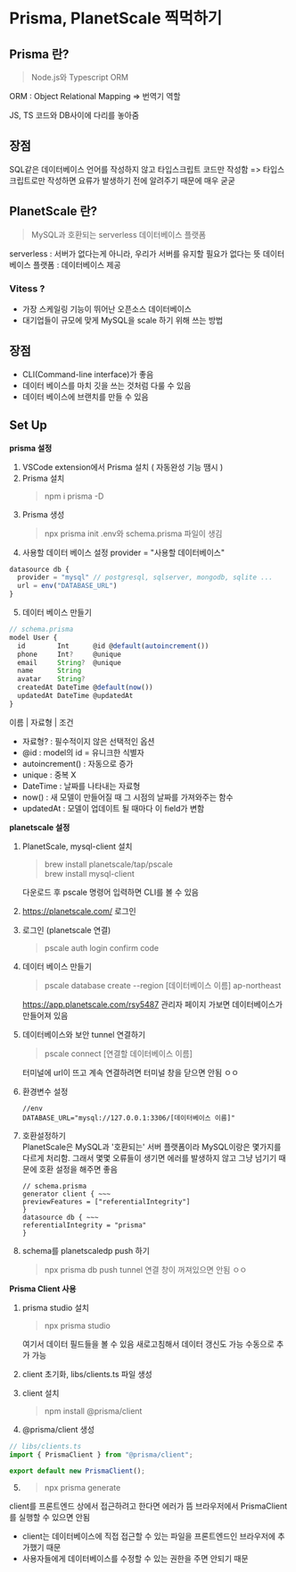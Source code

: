 # Prisma, PlanetScale 찍먹하기

## Prisma 란?

> Node.js와 Typescript ORM

ORM : Object Relational Mapping => 번역기 역할

JS, TS 코드와 DB사이에 다리를 놓아줌

## 장점

SQL같은 데이터베이스 언어를 작성하지 않고 타입스크립트 코드만 작성함
=> 타입스크립트로만 작성하면 요류가 발생하기 전에 알려주기 때문에 매우 굳굳

## PlanetScale 란?

> MySQL과 호환되는 serverless 데이터베이스 플랫폼

serverless : 서버가 없다는게 아니라, 우리가 서버를 유지할 필요가 없다는 뜻
데이터베이스 플랫폼 : 데이터베이스 제공

### Vitess ?

- 가장 스케일링 기능이 뛰어난 오픈소스 데이터베이스
- 대기업들이 규모에 맞게 MySQL을 scale 하기 위해 쓰는 방법

## 장점

- CLI(Command-line interface)가 좋음
- 데이터 베이스를 마치 깃을 쓰는 것처럼 다룰 수 있음
- 데이터 베이스에 브랜치를 만들 수 있음

## Set Up

**prisma 설정**

1. VSCode extension에서 Prisma 설치 ( 자동완성 기능 땜시 )
2. Prisma 설치
   > npm i prisma -D
3. Prisma 생성
   > npx prisma init
   > .env와 schema.prisma 파일이 생김
4. 사용할 데이터 베이스 설정
   provider = "사용할 데이터베이스"

```js
datasource db {
  provider = "mysql" // postgresql, sqlserver, mongodb, sqlite ...
  url = env("DATABASE_URL")
}
```

5. 데이터 베이스 만들기

```js
// schema.prisma
model User {
  id        Int      @id @default(autoincrement())
  phone     Int?     @unique
  email     String?  @unique
  name      String
  avatar    String?
  createdAt DateTime @default(now())
  updatedAt DateTime @updatedAt
}
```

이름 | 자료형 | 조건

- 자료형? : 필수적이지 않은 선택적인 옵션
- @id : model의 id = 유니크한 식별자
- autoincrement() : 자동으로 증가
- unique : 중복 X
- DateTime : 날짜를 나타내는 자료형
- now() : 새 모델이 만들어질 때 그 시점의 날짜를 가져와주는 함수
- updatedAt : 모델이 업데이트 될 때마다 이 field가 변함

**planetscale 설정**

1. PlanetScale, mysql-client 설치

   > brew install planetscale/tap/pscale  
   > brew install mysql-client

   다운로드 후 pscale 명령어 입력하면 CLI를 볼 수 있음

2. https://planetscale.com/ 로그인
3. 로그인 (planetscale 연결)
   > pscale auth login
   > confirm code
4. 데이터 베이스 만들기

   > pscale database create --region [데이터베이스 이름] ap-northeast

   https://app.planetscale.com/rsy5487 관리자 페이지 가보면 데이터베이스가 만들어져 있음

5. 데이터베이스와 보안 tunnel 연결하기

   > pscale connect [연결할 데이터베이스 이름]

   터미널에 url이 뜨고 계속 연결하려면 터미널 창을 닫으면 안됨 ㅇㅇ

6. 환경변수 설정
   ```env
   //env
   DATABASE_URL="mysql://127.0.0.1:3306/[데이터베이스 이름]"
   ```
7. 호환설정하기  
   PlanetScale은 MySQL과 '호환되는' 서버 플랫폼이라 MySQL이랑은 몇가지를 다르게 처리함. 그래서 몇몇 오류들이 생기면 에러를 발생하지 않고 그냥 넘기기 때문에 호환 설정을 해주면 좋음

   ```JS
   // schema.prisma
   generator client { ~~~
   previewFeatures = ["referentialIntegrity"]
   }
   datasource db { ~~~
   referentialIntegrity = "prisma"
   }
   ```

8. schema를 planetscaledp push 하기
   > npx prisma db push
   > tunnel 연결 창이 꺼져있으면 안됨 ㅇㅇ

**Prisma Client 사용**

1. prisma studio 설치

   > npx prisma studio

   여기서 데이터 필드들을 볼 수 있음
   새로고침해서 데이터 갱신도 가능
   수동으로 추가 가능

2. client 초기화, libs/clients.ts 파일 생성
3. client 설치
   > npm install @prisma/client
4. @prisma/client 생성

```js
// libs/clients.ts
import { PrismaClient } from "@prisma/client";

export default new PrismaClient();
```

5. > npx prisma generate

client를 프론트엔드 상에서 접근하려고 한다면 에러가 뜸
브라우저에서 PrismaClient를 실행할 수 있으면 안됨

- client는 데이터베이스에 직접 접근할 수 있는 파일을 프론트엔드인 브라우저에 추가했기 때문
- 사용자들에게 데이터베이스를 수정할 수 있는 권한을 주면 안되기 때문
